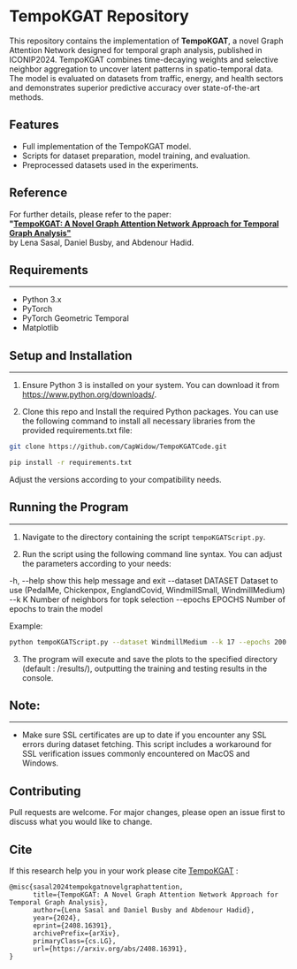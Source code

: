 # TempoKGAT Repository

This repository contains the implementation of **TempoKGAT**, a novel Graph Attention Network designed for temporal graph analysis, published in ICONIP2024. TempoKGAT combines time-decaying weights and selective neighbor aggregation to uncover latent patterns in spatio-temporal data. The model is evaluated on datasets from traffic, energy, and health sectors and demonstrates superior predictive accuracy over state-of-the-art methods.

## Features
- Full implementation of the TempoKGAT model.
- Scripts for dataset preparation, model training, and evaluation.
- Preprocessed datasets used in the experiments.

## Reference
For further details, please refer to the paper:  
**"[TempoKGAT: A Novel Graph Attention Network Approach for Temporal Graph Analysis"](https://arxiv.org/abs/2408.16391)**  
by Lena Sasal, Daniel Busby, and Abdenour Hadid.


## Requirements
------------
- Python 3.x
- PyTorch
- PyTorch Geometric Temporal
- Matplotlib

## Setup and Installation
----------------------
1. Ensure Python 3 is installed on your system. You can download it from https://www.python.org/downloads/.

2. Clone this repo and Install the required Python packages. You can use the following command to install all necessary libraries from the provided requirements.txt file:
```bash
git clone https://github.com/CapWidow/TempoKGATCode.git

pip install -r requirements.txt
```

Adjust the versions according to your compatibility needs.

## Running the Program
-------------------
1. Navigate to the directory containing the script `tempoKGATScript.py`.

2. Run the script using the following command line syntax. You can adjust the parameters according to your needs:

  -h, --help         show this help message and exit
  --dataset DATASET  Dataset to use (PedalMe, Chickenpox, EnglandCovid, WindmillSmall, WindmillMedium)
  --k K              Number of neighbors for topk selection
  --epochs EPOCHS    Number of epochs to train the model

Example:
```bash
python tempoKGATScript.py --dataset WindmillMedium --k 17 --epochs 200
```

3. The program will execute and save the plots to the specified directory (default : /results/), outputting the training and testing results in the console.

## Note:
-----
- Make sure SSL certificates are up to date if you encounter any SSL errors during dataset fetching. This script includes a workaround for SSL verification issues commonly encountered on MacOS and Windows.


## Contributing
Pull requests are welcome. For major changes, please open an issue first to discuss what you would like to change.

## Cite

If this research help you in your work please cite [TempoKGAT](https://arxiv.org/abs/2408.16391) :

```
@misc{sasal2024tempokgatnovelgraphattention,
      title={TempoKGAT: A Novel Graph Attention Network Approach for Temporal Graph Analysis}, 
      author={Lena Sasal and Daniel Busby and Abdenour Hadid},
      year={2024},
      eprint={2408.16391},
      archivePrefix={arXiv},
      primaryClass={cs.LG},
      url={https://arxiv.org/abs/2408.16391}, 
}
```
